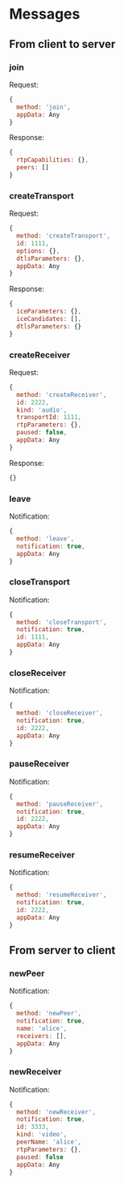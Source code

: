 # Messages


## From client to server


### join

Request:

```js
{
  method: 'join',
  appData: Any
}
```

Response:

```js
{
  rtpCapabilities: {},
  peers: []
}
```


### createTransport

Request:

```js
{
  method: 'createTransport',
  id: 1111,
  options: {},
  dtlsParameters: {},
  appData: Any
}
```

Response:

```js
{
  iceParameters: {},
  iceCandidates: [],
  dtlsParameters: {}
}
```


### createReceiver

Request:

```js
{
  method: 'createReceiver',
  id: 2222,
  kind: 'audio',
  transportId: 1111,
  rtpParameters: {},
  paused: false,
  appData: Any
}
```

Response:

```js
{}
```


### leave

Notification:

```js
{
  method: 'leave',
  notification: true,
  appData: Any
}
```


### closeTransport

Notification:

```js
{
  method: 'closeTransport',
  notification: true,
  id: 1111,
  appData: Any
}
```


### closeReceiver

Notification:

```js
{
  method: 'closeReceiver',
  notification: true,
  id: 2222,
  appData: Any
}
```


### pauseReceiver

Notification:

```js
{
  method: 'pauseReceiver',
  notification: true,
  id: 2222,
  appData: Any
}
```


### resumeReceiver

Notification:

```js
{
  method: 'resumeReceiver',
  notification: true,
  id: 2222,
  appData: Any
}
```


## From server to client


### newPeer

Notification:

```js
{
  method: 'newPeer',
  notification: true,
  name: 'alice',
  receivers: [],
  appData: Any
}
```


### newReceiver

Notification:

```js
{
  method: 'newReceiver',
  notification: true,
  id: 3333,
  kind: 'video',
  peerName: 'alice',
  rtpParameters: {},
  paused: false
  appData: Any
}
```
